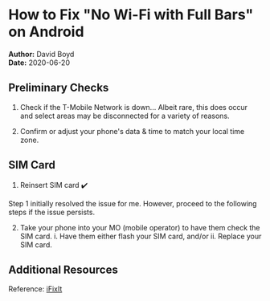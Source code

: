 # How to Fix "No Wi-Fi with Full Bars" on Android

**Author:** David Boyd<br>
**Date:** 2020-06-20

## Preliminary Checks

1. Check if the T-Mobile Network is down... Albeit rare, this does occur and
   select areas may be disconnected for a variety of reasons.

2. Confirm or adjust your phone's data & time to match your local time zone.

## SIM Card

1. Reinsert SIM card :heavy_check_mark:

Step 1 initially resolved the issue for me. However, proceed to the following
steps if the issue persists.

2. Take your phone into your MO (mobile operator) to have them check the SIM
   card.
    i. Have them either flash your SIM card, and/or
    ii. Replace your SIM card.

## Additional Resources

Reference: [iFixIt][ifixit] 

[ifixit]: https://www.ifixit.com/Answers/View/212200/Why+is+my+phone+not+connecting+to+a+network

